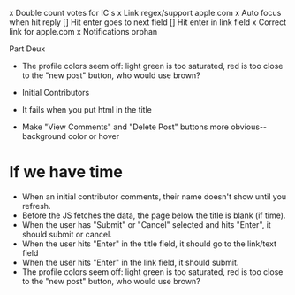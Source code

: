 x Double count votes for IC's
x Link regex/support apple.com
x Auto focus when hit reply
[] Hit enter goes to next field
[] Hit enter in link field
x Correct link for apple.com
x Notifications orphan

Part Deux
- The profile colors seem off: light green is too saturated, red is too close to the "new post" button, who would use brown?
- Initial Contributors

- It fails when you put html in the title
- Make "View Comments" and "Delete Post" buttons more obvious--background color or hover

If we have time
===============

- When an initial contributor comments, their name doesn't show until you refresh.
- Before the JS fetches the data, the page below the title is blank (if time).
- When the user has "Submit" or "Cancel" selected and hits "Enter", it should submit or cancel.
- When the user hits "Enter" in the title field, it should go to the link/text field
- When the user hits "Enter" in the link field, it should submit.
- The profile colors seem off: light green is too saturated, red is too close to the "new post" button, who would use brown?